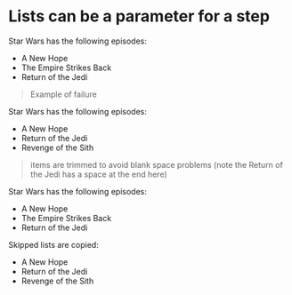 # Lists can be a parameter for a step

Star Wars has the following episodes:
* A New Hope
* The Empire Strikes Back
* Return of the Jedi

> Example of failure

Star Wars has the following episodes:
* A New Hope
* Return of the Jedi
* Revenge of the Sith

> items are trimmed to avoid blank space problems (note the Return of the Jedi has a space at the end here)

Star Wars has the following episodes:

* A New Hope
*   The Empire Strikes Back
* Return of the Jedi

Skipped lists are copied:

* A New Hope
* Return of the Jedi
* Revenge of the Sith

<!--OUTPUT
> **In da spec:** executed: 3, passed: 2, failed: 1, skipped: 1

# Lists can be a parameter for a step

**Star Wars has the following episodes:**

* [✓] A New Hope
* [✓] The Empire Strikes Back
* [✓] Return of the Jedi

> Example of failure

**~~Star Wars has the following episodes:~~**

* [✓] A New Hope
* [✓] Return of the Jedi
* **[–] ~~Revenge of the Sith~~**
* **[+] The Empire Strikes Back**

> items are trimmed to avoid blank space problems (note the Return of the Jedi has a space at the end here)

**Star Wars has the following episodes:**

* [✓] A New Hope
* [✓] The Empire Strikes Back
* [✓] Return of the Jedi

`skipped` Skipped lists are copied:

* A New Hope
* Return of the Jedi
* Revenge of the Sith

-->
